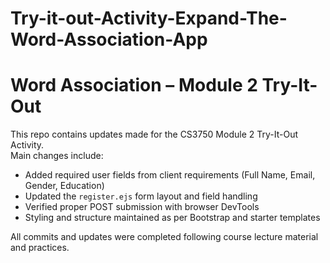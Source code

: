 # Try-it-out-Activity-Expand-The-Word-Association-App
# Word Association – Module 2 Try-It-Out

This repo contains updates made for the CS3750 Module 2 Try-It-Out Activity.  
Main changes include:

- Added required user fields from client requirements (Full Name, Email, Gender, Education)
- Updated the `register.ejs` form layout and field handling
- Verified proper POST submission with browser DevTools
- Styling and structure maintained as per Bootstrap and starter templates

All commits and updates were completed following course lecture material and practices.

